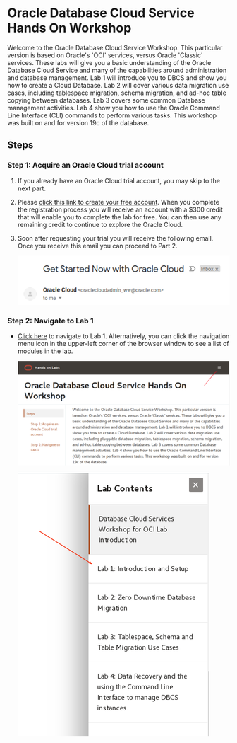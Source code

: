 # Oracle Database Cloud Service Hands On Workshop

Welcome to the Oracle Database Cloud Service Workshop. This particular version is based on Oracle's 'OCI' services, versus Oracle 'Classic' services. These labs will give you a basic understanding of the Oracle Database Cloud Service and many of the capabilities around administration and database management. Lab 1 will introduce you to DBCS and show you how to create a Cloud Database. Lab 2 will cover various data migration use cases, including tablespace migration, schema migration, and ad-hoc table copying between databases. Lab 3 covers some common Database management activities. Lab 4 show you how to use the Oracle Command Line Interface (CLI) commands to perform various tasks.  This workshop was built on and for version 19c of the database.

## Steps

### **Step 1**: Acquire an Oracle Cloud trial account

1. If you already have an Oracle Cloud trial account, you may skip to the next part.

2. Please <a href="https://myservices.us.oraclecloud.com/mycloud/signup?language=en&sourceType=:ow:lp:cpo::RC_NAMK190523P00161:APEX_ATP_HOL&intcmp=:ow:lp:cpo::RC_NAMK190523P00161:APEX_ATP_HOL" target="_trial_">click this link to create your free account</a>. When you complete the registration process you will receive an account with a $300 credit that will enable you to complete the lab for free. You can then use any remaining credit to continue to explore the Oracle Cloud.

3. Soon after requesting your trial you will receive the following email. Once you receive this email you can proceed to Part 2.

   ![](images/0/get-started-email.png " ")

### **Step 2**: Navigate to Lab 1

- [Click here](1.md) to navigate to Lab 1. Alternatively, you can click the navigation menu icon in the upper-left corner of the browser window to see a list of modules in the lab.

	 ![](images/0/lab-intro.png " ")

	 ![](images/0/lab-intro2.png " ")
